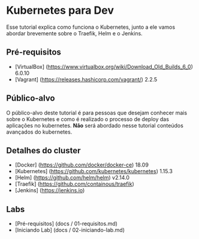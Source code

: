 # Kubernetes para Dev

Esse tutorial explica como funciona o Kubernetes, junto a ele vamos abordar brevemente sobre o Traefik, Helm e o Jenkins.

## Pré-requisitos
* [VirtualBox] (https://www.virtualbox.org/wiki/Download_Old_Builds_6_0) 6.0.10
* [Vagrant] (https://releases.hashicorp.com/vagrant/) 2.2.5


## Público-alvo

O público-alvo deste tutorial é para pessoas que desejam conhecer mais sobre o Kubernetes e como é  realizado o processo de deploy das aplicações no kubernetes. **Não** será abordado nesse tutorial conteúdos avançados do kubernetes.

## Detalhes do cluster

* [Docker] (https://github.com/docker/docker-ce) 18.09
* [Kubernetes] (https://github.com/kubernetes/kubernetes) 1.15.3
* [Helm] (https://github.com/helm/helm) v2.14.0
* [Traefik] (https://github.com/containous/traefik) 
* [Jenkins] (https://jenkins.io) 

## Labs

* [Pré-requisitos] (docs / 01-requisitos.md)
* [Iniciando Lab] (docs / 02-iniciando-lab.md)
